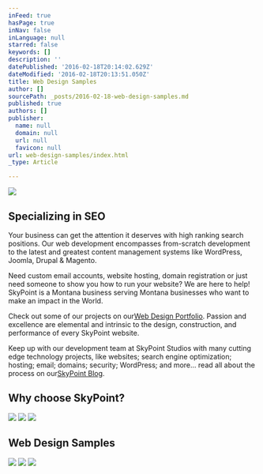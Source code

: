 ```yaml
---
inFeed: true
hasPage: true
inNav: false
inLanguage: null
starred: false
keywords: []
description: ''
datePublished: '2016-02-18T20:14:02.629Z'
dateModified: '2016-02-18T20:13:51.050Z'
title: Web Design Samples
author: []
sourcePath: _posts/2016-02-18-web-design-samples.md
published: true
authors: []
publisher:
  name: null
  domain: null
  url: null
  favicon: null
url: web-design-samples/index.html
_type: Article

---
```

![](https://the-grid-user-content.s3-us-west-2.amazonaws.com/f6b7208c-9e74-4866-b8c9-5642afdbcbeb.JPG)

## Specializing in SEO

Your business can get the attention it deserves with high ranking search positions. Our web development encompasses from-scratch development to the latest and greatest content management systems like WordPress, Joomla, Drupal & Magento.

Need custom email accounts, website hosting, domain registration or just need someone to show you how to run your website? We are here to help! SkyPoint is a Montana business serving Montana businesses who want to make an impact in the World.

Check out some of our projects on our[Web Design Portfolio][0]. Passion and excellence are elemental and intrinsic to the design, construction, and performance of every SkyPoint website.

Keep up with our development team at SkyPoint Studios with many cutting edge technology projects, like websites; search engine optimization; hosting; email; domains; security; WordPress; and more... read all about the process on our[SkyPoint Blog][1].

## Why choose SkyPoint?
![](https://the-grid-user-content.s3-us-west-2.amazonaws.com/8851d006-72de-4e1a-ac39-b4acdd2d9f00.jpg)
![](https://the-grid-user-content.s3-us-west-2.amazonaws.com/85ace0b9-f4a7-483b-81c2-7c9136f55025.png)
![](https://the-grid-user-content.s3-us-west-2.amazonaws.com/06a00d66-2375-4aff-b2e6-f465c408f9d8.png)

## Web Design Samples
![](https://the-grid-user-content.s3-us-west-2.amazonaws.com/65f04ea9-dde0-4a6b-9516-f9239bbcf944.jpg)
![](https://the-grid-user-content.s3-us-west-2.amazonaws.com/9da24e42-ae69-49b7-bb3d-6d34c22f07a6.jpg)
![](https://the-grid-user-content.s3-us-west-2.amazonaws.com/3244d2b5-e86c-4626-af39-af15fa8c73fe.jpg)

[0]: https://skypointwebdesignbillingsmontana.com/sample-of-web-design/ "SkyPoint Studios Web Design Billings Montana Web Portfolio"
[1]: https://skypointwebdesignbillingsmontana.com/tech-blog/ "SkyPoint Blog - Technology Blog Billings Montana"